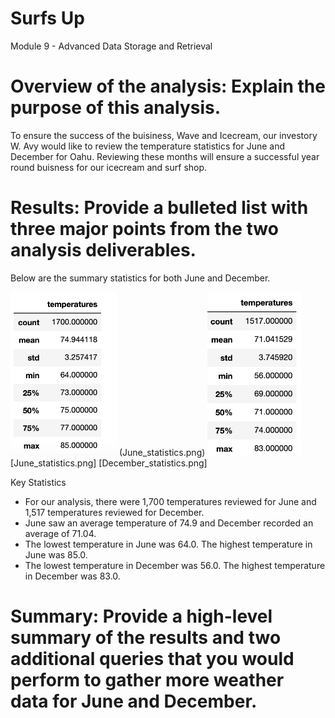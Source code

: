# Surfs Up
Module 9 - Advanced Data Storage and Retrieval


# Overview of the analysis: Explain the purpose of this analysis.
To ensure the success of the buisiness, Wave and Icecream, our investory W. Avy would like to review the temperature statistics for June and December for Oahu.    Reviewing these months will ensure a successful year round buisness for our icecream and surf shop.

# Results: Provide a bulleted list with three major points from the two analysis deliverables. 
Below are the summary statistics for both June and December.

<img src="June_statistics.png" width="170"> (June_statistics.png) <img src="December_statistics.png" width="150"> 
[June_statistics.png]                     [December_statistics.png]

Key Statistics
- For our analysis, there were 1,700 temperatures reviewed for June and 1,517 temperatures reviewed for December.
- June saw an average temperature of 74.9 and December recorded an average of 71.04.
- The lowest temperature in June was 64.0.   The highest temperature in June was 85.0.
- The lowest temperature in December was 56.0.   The highest temperature in December was 83.0.

# Summary: Provide a high-level summary of the results and two additional queries that you would perform to gather more weather data for June and December.
